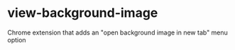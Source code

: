 # view-background-image
Chrome extension that adds an "open background image in new tab" menu option
